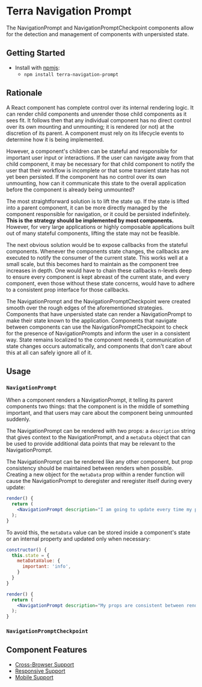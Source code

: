 # Terra Navigation Prompt

The NavigationPrompt and NavigationPromptCheckpoint components allow for the detection and management of components with unpersisted state.

## Getting Started

- Install with [npmjs](https://www.npmjs.com):
  - `npm install terra-navigation-prompt`

## Rationale

A React component has complete control over its internal rendering logic. It can render child components and unrender those child components as it sees fit. It follows then that any individual component has no direct control over its own mounting and unmounting; it is rendered (or not) at the discretion of its parent. A component must rely on its lifecycle events to determine how it is being implemented.

However, a component's children can be stateful and responsible for important user input or interactions. If the user can navigate away from that child component, it may be necessary for that child component to notify the user that their workflow is incomplete or that some transient state has not yet been persisted. If the component has no control over its own unmounting, how can it communicate this state to the overall application before the component is already being unmounted?

The most straightforward solution is to lift the state up. If the state is lifted into a parent component, it can be more directly managed by the component responsible for navigation, or it could be persisted indefinitely. **This is the strategy should be implemented by most components.** However, for very large applications or highly composable applications built out of many stateful components, lifting the state may not be feasible.

The next obvious solution would be to expose callbacks from the stateful components. Whenever the components state changes, the callbacks are executed to notify the consumer of the current state. This works well at a small scale, but this becomes hard to maintain as the component tree increases in depth. One would have to chain these callbacks n-levels deep to ensure every component is kept abreast of the current state, and every component, even those without these state concerns, would have to adhere to a consistent prop interface for those callbacks.

The NavigationPrompt and the NavigationPromptCheckpoint were created smooth over the rough edges of the aforementioned strategies. Components that have unpersisted state can render a NavigationPrompt to make their state known to the application. Components that navigate between components can use the NavigationPromptCheckpoint to check for the presence of NavigationPrompts and inform the user in a consistent way. State remains localized to the component needs it, communication of state changes occurs automatically, and components that don't care about this at all can safely ignore all of it.

## Usage

### `NavigationPrompt`

When a component renders a NavigationPrompt, it telling its parent components two things: that the component is in the middle of something important, and that users may care about the component being unmounted suddenly.

The NavigationPrompt can be rendered with two props: a `description` string that gives context to the NavigationPrompt, and a `metaData` object that can be used to provide additional data points that may be relevant to the NavigationPrompt.

The NavigationPrompt can be rendered like any other component, but prop consistency should be maintained between renders when possible. Creating a new object for the `metaData` prop within a render function will cause the NavigationPrompt to deregister and reregister itself during every update:

```jsx
render() {
  return (
    <NavigationPrompt description="I am going to update every time my parent updates" metaData={{ important: 'info' }} />
  );
}
```

To avoid this, the `metaData` value can be stored inside a component's state or an internal property and updated only when necessary:

```jsx
constructor() {
  this.state = {
    metaDataValue: {
      important: 'info',
    }
  }
}

render() {
  return (
    <NavigationPrompt description="My props are consistent between renders, so I don't have to update myself" metaData={this.state.metaDataValue} />
  );
}
```

### `NavigationPromptCheckpoint`

## Component Features
* [Cross-Browser Support](https://github.com/cerner/terra-ui/blob/master/src/terra-dev-site/contributing/ComponentStandards.e.contributing.md#cross-browser-support)
* [Responsive Support](https://github.com/cerner/terra-ui/blob/master/src/terra-dev-site/contributing/ComponentStandards.e.contributing.md#responsive-support)
* [Mobile Support](https://github.com/cerner/terra-ui/blob/master/src/terra-dev-site/contributing/ComponentStandards.e.contributing.md#mobile-support)
